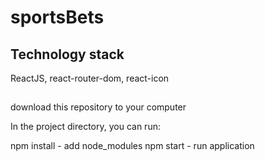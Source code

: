 # sportsBets

<!-- demo  [https://shlev9d.github.io/sportsbets/] -->

## Technology stack

ReactJS, react-router-dom, react-icon

##
download this repository to your computer

In the project directory, you can run:

npm install - add node_modules
npm start - run application
